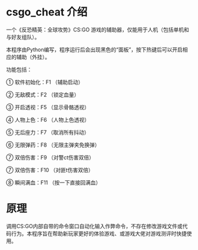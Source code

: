 # csgo_cheat 介绍
一个《反恐精英：全球攻势》CS:GO 游戏的辅助器，仅能用于人机（包括单机和与好友组队）。

本程序由Python编写，程序运行后会出现黑色的“面板”，按下热键后可以开启相应的辅助（外挂）。

功能包括：

① 软件初始化：F1  （辅助启动）

② 无敌模式：F2    （锁定血量）

③ 开启透视：F5    （显示骨骼透视）

④ 人物上色：F6    （人物上色透视）

⑤ 无后座力：F7    （取消所有抖动）

⑥ 无限弹药：F8    （无限主弹夹免换弹）

⑦ 双倍伤害：F9    （对警ct伤害双倍）

⑦ 双倍伤害：F10   （对匪t伤害双倍）

⑧ 瞬间满血：F11   （按一下直接回满血）

# 原理
调用CS:GO内部自带的命令窗口自动化输入作弊命令，不存在修改游戏文件或代码行为。本程序旨在帮助新玩家更好的体验游戏、或游戏大佬对游戏测评时快捷使用。
